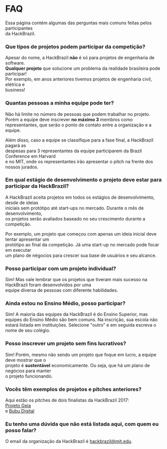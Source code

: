 # FAQ

Essa página contém algumas das perguntas mais comuns feitas pelos participantes  
da HackBrazil.

### Que tipos de projetos podem participar da competição?

Apesar do nome, a HackBrazil **não** é só para projetos de engenharia de software.  
**Qualquer projeto** que solucione um problema da realidade brasileira pode participar!  
Por exemplo, em anos anteriores tivemos projetos de engenharia civil, elétrica e  
business!

### Quantas pessoas a minha equipe pode ter?

Não há limite no número de pessoas que podem trabalhar no projeto. Porém a equipe deve
inscrever **no máximo 3** membros como representantes, que serão
o ponto de contato entre a organização e a equipe.

Além disso, caso a equipe se classifique para a fase final, a HackBrazil pagará as  
despesas para 3 representantes da equipe participarem da Brazil Conference em Harvard  
e no MIT, onde os representantes irão apresentar o pitch na frente dos nossos jurados.

### Em qual estágio de desenvolvimento o projeto deve estar para participar da HackBrazil?

A HackBrazil aceita projetos em todos os estágios de desenvolvimento, desde de ideias  
iniciais sem protótipo até start-ups no mercado. Durante o mês de desenvolvimento,  
os projetos serão avaliados baseado no seu crescimento durante a competição.

Por exemplo, um projeto que começou com apenas um ideia inicial deve tentar apresentar um  
protótipo ao final da competição. Já uma start-up no mercado pode focar em executar  
um plano de négocios para crescer sua base de usuários e seu alcance.

### Posso participar com um projeto individual?

Sim! Mas vale lembrar que os projetos que tiveram mais sucesso na HackBrazil foram desenvolvidos por uma  
equipe diversa de pessoas com diferente habilidades.

### **Ainda estou no Ensino Médio, posso participar?**

Sim! A maioria das equipes da HackBrazil é do Ensino Superior, mas equipes do Ensino Médio são bem comuns. Na inscrição, sua escola não estará listada em instituições. Selecione "outro" e em seguida escreva o nome de seu colégio.

### Posso inscrever um projeto sem fins lucrativos?

Sim! Porém, mesmo não sendo um projeto que foque em lucro, a equipe deve mostrar que o  
projeto é **sustentável** economicamente. Ou seja, que há um plano de negócios para manter  
o projeto funcionando.

### Vocês têm exemplos de projetos e pitches anteriores?

Aqui estão os pitches de dois finalistas da HackBrazil 2017:  
[Projeto Geia](https://www.youtube.com/watch?v=-5pNokeI0vg)  
e [Bubu Digital](https://www.youtube.com/watch?v=quVil5hn2TE&t=4s)

### Eu tenho uma dúvida que não está listada aqui, com quem eu posso falar?

O email da organização da HackBrazil é [hackbrazil@mit.edu](mailto:hackbrazil@mit.edu).

